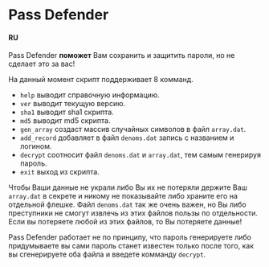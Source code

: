 # Pass Defender

#### RU
Pass Defender __поможет__ Вам сохранить и защитить пароли, но не сделает это за вас!

На данный момент скрипт поддерживает 8 комманд.

* `help` выводит справочную информацию.
* `ver` выводит текущую версию.
* `sha1` выводит sha1 скрипта.
* `md5` выводит md5 скрипта.
* `gen_array` создаст массив случайных символов в файл `array.dat`.
* `add_record` добавляет в файл `denoms.dat` запись с названием и логином.
* `decrypt` соотносит файл `denoms.dat` и `array.dat`, тем самым генерируя пароль.
* `exit` выход из скрипта.

Чтобы Ваши данные не украли либо Вы их не потеряли держите Ваш `array.dat` в секрете и никому не показывайте либо храните его на отдельной флешке. Файл `denoms.dat` так же очень важен, но Вы либо преступники не смогут извлечь из этих файлов пользы по отдельности.
Если вы потеряете любой из этих файлов, то Вы потеряете данные!

Pass Defender работает не по принципу, что пароль генерируете либо придумываете вы сами пароль станет известен только после того, как вы сгенерируете оба файла и введете комманду `decrypt`.